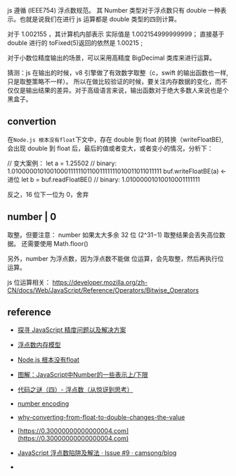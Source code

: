 


js 遵循 (IEEE754) 浮点数规范。 其 Number 类型对于浮点数只有 double 一种表示。也就是说我们在进行 js 运算都是 double 类型的四则计算。

对于 1.002155 ，其计算机内部表示 实际值是 1.002154999999999； 直接基于 double 进行的 toFixed(5)返回的依然是 1.00215 ;

对于小数位精度输出的场景，可以采用高精度 BigDecimal 类库来进行运算。

猜测：js 在输出的时候，v8 引擎做了有效数字取整（c，swift 的输出函数也一样,只是取整策略不一样）。
所以在做比较验证的时候，要关注内存数据的变化，而不仅仅是输出结果的差异。对于高级语言来说，输出函数对于绝大多数人来说也是个黑盒子。


## convertion

在`Node.js 根本没有float`下文中，存在 double 到 float 的转换（writeFloatBE), 会出现 double 到 float 后，最后的值或者变大，或者变小的情况，分析下：

// 变大案例：
let a = 1.25502    			// binary: 1.0100000101001000111111011001111111010011011011111
buf.writeFloatBE(a) 										     <- 进位
let b = buf.readFloatBE()   // binary: 1.01000001010010001111111

反之，16 位下一位为 0，舍弃


##  number | 0

取整。但要注意： number 如果太大多余 32 位 (2^31−1) 取整结果会丢失高位数据。
还需要使用 Math.floor()

另外，number 为浮点数，因为浮点数不能做 位运算，会先取整，然后再执行位运算。


js 位运算相关： https://developer.mozilla.org/zh-CN/docs/Web/JavaScript/Reference/Operators/Bitwise_Operators



## reference

 - [探寻 JavaScript 精度问题以及解决方案](https://mp.weixin.qq.com/s/Sd-Wnq-7gp2LFnbfMp3R5g)
 - [浮点数内存模型](http://alvarto.github.io/VisualNumeric64/#12.55005)
 - [Node.js 根本没有float](https://mp.weixin.qq.com/s?__biz=MzIwNjQwMzUwMQ==&mid=2247485180&idx=1&sn=4169b92dda8c2fcc84ed6ac8f20eb1ab&chksm=9723643ea054ed282eb4287b20dacb530b881c91b7b93043e0939ee63234cf7d59788ee54800&mpshare=1&scene=1&srcid=0506UWFT5AaKy3ItVnmfiBiB&key=4d2184d4dd86ac88cb388013263fd9961ac47c652ff5c4ab0dc4c0a1655b24be503e58245345edb5efdbff71d6ca2570afbdb6d685e2b091e257e5004cdb7e58c37cdc8ec2a923f068b50e3fa43140a7&ascene=0&uin=MjA0ODAxOTEwMw%3D%3D&devicetype=iMac+MacBookPro12%2C1+OSX+OSX+10.12.4+build(16E195)&version=12020610&nettype=WIFI&fontScale=100&pass_ticket=a%2FuYUZvWyUWY2R0Qe1u3SgDhVlI1fQq3eDMkLCBa0%2FeOAbN5v31IY569HG%2Fw%2BleJ)

 - [图解：JavaScript中Number的一些表示上/下限](https://segmentfault.com/a/1190000000407658)
 - [代码之谜（四）- 浮点数（从惊讶到思考）](http://justjavac.com/codepuzzle/2012/11/02/codepuzzle-float-from-surprised-to-ponder.html)
 - [number encoding](http://2ality.com/2012/04/number-encoding.html)
 - [why-converting-from-float-to-double-changes-the-value](http://stackoverflow.com/questions/17504833/why-converting-from-float-to-double-changes-the-value)
 - [https://0.30000000000000004.com](https://0.30000000000000004.com)
 - [JavaScript 浮点数陷阱及解法 · Issue #9 · camsong/blog](https://github.com/camsong/blog/issues/9)
 - [](https://mp.weixin.qq.com/s/E4zW3DC2V7DLqTti6_G4lQ)